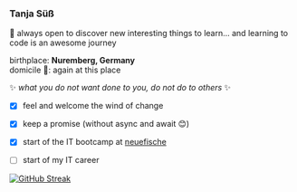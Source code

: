 ### Tanja Süß 

📌 always open to discover new interesting things to learn... and learning to code is an awesome journey 

birthplace: __Nuremberg, Germany__  
domicile 🏡: again at this place

:sparkles: *what you do not want done to you, do not do to others* :sparkles:

- [x] feel and welcome the wind of change
- [x] keep a promise (without async and await :blush:)
- [x] start of the IT bootcamp at [neuefische](https://www.neuefische.de)
- [ ] start of my IT career


[![GitHub Streak](https://github-readme-streak-stats.herokuapp.com/?user=ttaannjjaa)](https://git.io/streak-stats)
